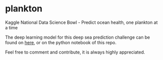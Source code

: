 # plankton
Kaggle National Data Science Bowl - Predict ocean health, one plankton at a time

The deep learning model for this deep sea prediction challenge can be found on [here](https://github.com/yobid/plankton/blob/master/plankton.ipynb), or on the python notebook of this repo.

Feel free to comment and contribute, it is always highly appreciated.
